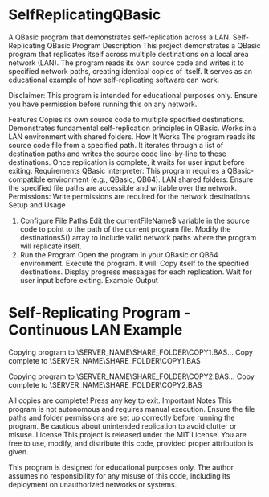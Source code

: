 # SelfReplicatingQBasic
A QBasic program that demonstrates self-replication across a LAN.
Self-Replicating QBasic Program
Description
This project demonstrates a QBasic program that replicates itself across multiple destinations on a local area network (LAN). The program reads its own source code and writes it to specified network paths, creating identical copies of itself. It serves as an educational example of how self-replicating software can work.

Disclaimer: This program is intended for educational purposes only. Ensure you have permission before running this on any network.

Features
Copies its own source code to multiple specified destinations.
Demonstrates fundamental self-replication principles in QBasic.
Works in a LAN environment with shared folders.
How It Works
The program reads its source code file from a specified path.
It iterates through a list of destination paths and writes the source code line-by-line to these destinations.
Once replication is complete, it waits for user input before exiting.
Requirements
QBasic interpreter: This program requires a QBasic-compatible environment (e.g., QBasic, QB64).
LAN shared folders: Ensure the specified file paths are accessible and writable over the network.
Permissions: Write permissions are required for the network destinations.
Setup and Usage
1. Configure File Paths
Edit the currentFileName$ variable in the source code to point to the path of the current program file.
Modify the destinations$() array to include valid network paths where the program will replicate itself.
2. Run the Program
Open the program in your QBasic or QB64 environment.
Execute the program. It will:
Copy itself to the specified destinations.
Display progress messages for each replication.
Wait for user input before exiting.
Example Output

Self-Replicating Program - Continuous LAN Example
=================================================

Copying program to \\SERVER_NAME\SHARE_FOLDER\COPY1.BAS...
Copy complete to \\SERVER_NAME\SHARE_FOLDER\COPY1.BAS

Copying program to \\SERVER_NAME\SHARE_FOLDER\COPY2.BAS...
Copy complete to \\SERVER_NAME\SHARE_FOLDER\COPY2.BAS

All copies are complete!
Press any key to exit.
Important Notes
This program is not autonomous and requires manual execution.
Ensure the file paths and folder permissions are set up correctly before running the program.
Be cautious about unintended replication to avoid clutter or misuse.
License
This project is released under the MIT License. You are free to use, modify, and distribute this code, provided proper attribution is given.

This program is designed for educational purposes only. The author assumes no responsibility for any misuse of this code, including its deployment on unauthorized networks or systems.

